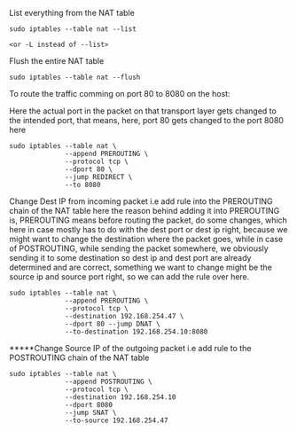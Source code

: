 List everything from the NAT table 

```
sudo iptables --table nat --list

<or -L instead of --list>
```


Flush the entire NAT table 

```
sudo iptables --table nat --flush
```


To route the traffic comming on port 80 to 8080 on the host:

Here the actual port in the packet on that transport layer gets changed to the intended port,
that means, here, port 80 gets changed to the port 8080 here


```
sudo iptables --table nat \
              --append PREROUTING \
              --protocol tcp \
              --dport 80 \
              --jump REDIRECT \
              --to 8080
```

Change Dest IP from incoming packet i.e add rule into the PREROUTING chain of the NAT table
here the reason behind adding it into PREROUTING is, PREROUTING means before routing the packet, do some changes,
which here in case mostly has to do with the dest port or dest ip right, because we might want to change the destination where the packet 
goes,
while in case of POSTROUTING, while sending the packet somewhere, we obviously sending it to some destination so dest ip and dest port are already
determined and are correct, something we want to change might be the source ip and source port right, so we can add the rule over here.

```
sudo iptables --table nat \
              --append PREROUTING \
              --protocol tcp \
              --destination 192.168.254.47 \
              --dport 80 --jump DNAT \
              --to-destination 192.168.254.10:8080
```


*****Change Source IP of the outgoing packet i.e add rule to the POSTROUTING chain of the NAT table

```
sudo iptables --table nat \
              --append POSTROUTING \
              --protocol tcp \
              --destination 192.168.254.10
              --dport 8080
              --jump SNAT \
              --to-source 192.168.254.47              
```








